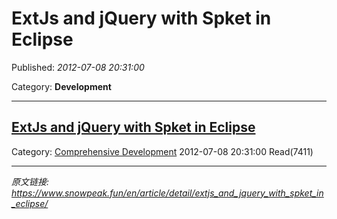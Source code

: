 # ExtJs and jQuery with Spket in Eclipse

Published: *2012-07-08 20:31:00*

Category: __Development__

---------

## [ExtJs and jQuery with Spket in Eclipse](/en/article/detail/extjs_and_jquery_with_spket_in_eclipse/)

Category: [Comprehensive Development](/en/article/category/comprehensive_development/) 2012-07-08 20:31:00 Read(7411)


---
*原文链接: https://www.snowpeak.fun/en/article/detail/extjs_and_jquery_with_spket_in_eclipse/*
